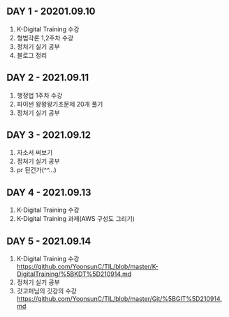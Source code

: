 ## DAY 1 - 20201.09.10
1. K-Digital Training 수강
2. 형법각론 1,2주차 수강
3. 정처기 실기 공부
4. 블로그 정리
## DAY 2 - 2021.09.11
1. 행정법 1주차 수강
2. 파이썬 왕왕왕기초문제 20개 풀기
3. 정처기 실기 공부
## DAY 3 - 2021.09.12
1. 자소서 써보기
2. 정처기 실기 공부
3. pr 된건가(^^...)
## DAY 4 - 2021.09.13
1. K-Digital Training 수강
2. K-Digital Training 과제(AWS 구성도 그리기)
## DAY 5 - 2021.09.14
1. K-Digital Training 수강  
https://github.com/YoonsunC/TIL/blob/master/K-DigitalTraining/%5BKDT%5D210914.md
2. 정처기 실기 공부
3. 갓고퍼님의 깃강의 수강  
https://github.com/YoonsunC/TIL/blob/master/Git/%5BGIT%5D210914.md